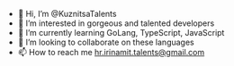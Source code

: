 - 👋 Hi, I’m @KuznitsaTalents
- 👀 I’m interested in gorgeous and talented developers
- 🌱 I’m currently learning GoLang, TypeScript, JavaScript
- 💞️ I’m looking to collaborate on these languages
- 📫 How to reach me hr.irinamit.talents@gmail.com

<!---
KuznitsaTalents/KuznitsaTalents is a ✨ special ✨ repository because its `README.md` (this file) appears on your GitHub profile.
You can click the Preview link to take a look at your changes.
--->
